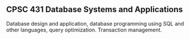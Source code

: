 <h2>CPSC 431 Database Systems and Applications</h2> 
<p>Database design and application, database programming using SQL and other languages, query optimization. Transaction management.</p>